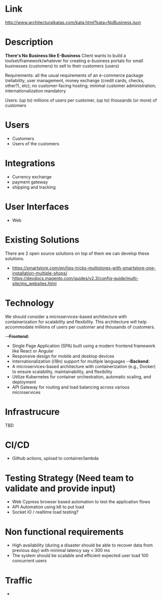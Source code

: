 # Link
http://www.architecturalkatas.com/kata.html?kata=NoBusiness.json

# Description
**There's No Business like E-Business**
Client wants to build a toolset/framework/whatever for creating e-business portals for small businesses (customers) to sell to their customers (users)

Requirements: all the usual requirements of an e-commerce package (reliability, user management, money exchange (credit cards, checks, other?), etc); no customer-facing hosting; minimal customer administration; internationalization mandatory

Users: (up to) millions of users per customer, (up to) thousands (or more) of customers


# Users
- Customers
- Users of the customers

# Integrations
- Currency exchange
- payment gateway
- shipping and tracking

# User Interfaces
- Web

# Existing Solutions
There are 2 open source solutions on top of them we can develop these solutions.

- https://smartstore.com/en/tips-tricks-multistores-with-smartstore-one-installation-multiple-shops/
- https://devdocs.magento.com/guides/v2.3/config-guide/multi-site/ms_websites.html

# Technology
We should consider a microservices-based architecture with containerization for scalability and flexibility. This architecture will help accommodate millions of users per customer and thousands of customers.

-**-Frontend:**
  - Single Page Application (SPA) built using a modern frontend framework like React or Angular
  - Responsive design for mobile and desktop devices
  - Internationalization (i18n) support for multiple languages
-**-Backend:**
  - A microservices-based architecture with containerization (e.g., Docker) to ensure scalability, maintainability, and flexibility
  - Utilize Kubernetes for container orchestration, automatic scaling, and deployment
  - API Gateway for routing and load balancing across various microservices


# Infrastrucure
TBD

# CI/CD
- Github actions, upload to container/lambda

# Testing Strategy (Need team to validate and provide input)
- Web Cypress browser based automation to test the application flows
- API Automation using k6 to put load
- Socket IO / realtime load testing?

# Non functional requirements
- High availability (during a disaster should be able to recover data from previous day) with minimal latency say < 300 ms
- The system should be scalable and efficient expected user load 100 concurrent users

# Traffic
- 



